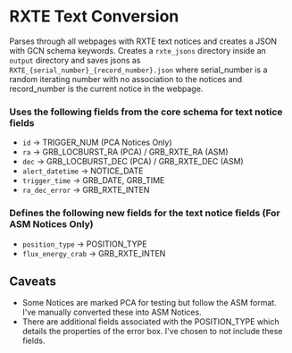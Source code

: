 # RXTE Text Conversion

Parses through all webpages with RXTE text notices and creates a JSON with GCN schema keywords. Creates a `rxte_jsons` directory inside an `output` directory and saves jsons as `RXTE_{serial_number}_{record_number}.json` where serial_number is a random iterating number with no association to the notices and record_number is the current notice in the webpage.

### Uses the following fields from the core schema for text notice fields
- `id` &#8594; TRIGGER_NUM (PCA Notices Only)
- `ra` &#8594; GRB_LOCBURST_RA (PCA) / GRB_RXTE_RA (ASM)
- `dec` &#8594; GRB_LOCBURST_DEC (PCA) / GRB_RXTE_DEC (ASM)
- `alert_datetime` &#8594; NOTICE_DATE
- `trigger_time` &#8594; GRB_DATE, GRB_TIME
- `ra_dec_error` &#8594; GRB_RXTE_INTEN

### Defines the following new fields for the text notice fields (For ASM Notices Only)
- `position_type` &#8594; POSITION_TYPE
- `flux_energy_crab` &#8594; GRB_RXTE_INTEN

## Caveats
- Some Notices are marked PCA for testing but follow the ASM format. I've manually converted these into ASM Notices.
- There are additional fields associated with the POSITION_TYPE which details the properties of the error box. I've chosen to not include these fields.
